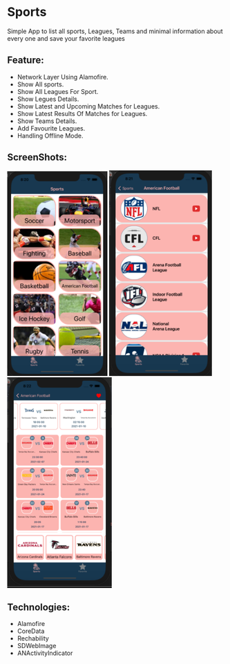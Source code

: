 # Sports
Simple App to list all sports, Leagues, Teams and minimal information about every one and save your favorite leagues

## Feature:
* Network Layer Using Alamofire.
* Show All sports.
* Show All Leagues For Sport.
* Show Legues Details.
* Show Latest and Upcoming Matches for Leagues.
* Show Latest Results Of Matches for Leagues.
* Show Teams Details.
* Add Favourite Leagues.
* Handling Offline Mode.

## ScreenShots:
![plot](./SportsApp/Assets/ScreenShots/1.PNG)
![plot](./SportsApp/Assets/ScreenShots/2.PNG)
![plot](./SportsApp/Assets/ScreenShots/3.PNG)

## Technologies:
* Alamofire
* CoreData
* Rechability
* SDWebImage
* ANActivityIndicator
